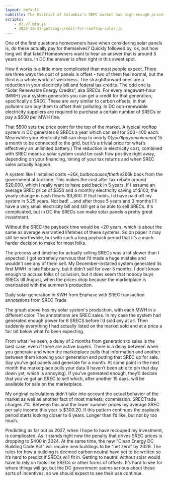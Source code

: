 ```yaml
---
layout: default
subtitle: The District of Columbia’s SREC market has high enough prices to really make a difference
scripts: 
    - d3.v7.min.js
    - 2022-10-31-getting-credit-for-rooftop-solar.js
---
```


One of the first questions homeowners have when considering solar panels is, do these actually pay for themselves? Quickly followed by, ok, but how long will that take? Homeowners want to hear an answer that is around 5 years or less. In DC the answer is often right in this sweet spot.

How it works is a little more complicated than most people expect. There are three ways the cost of panels is offset - two of them feel normal, but the third is a whole world of weirdness. The straightforward ones are a reduction in your electricity bill and federal tax credits. The odd one is “Solar Renewable Energy Credits”, aka SRECs.  For every megawatt-hour (MWH) your system generates you can get a credit for that generation, specifically a SREC. These are very similar to carbon offsets, in that polluters can buy them to offset their polluting. In DC non-renewable electricity suppliers are required to purchase a certain number of SRECs or pay a $500 per MWH fine.

That $500 sets the price point for the top of the market. A typical rooftop system in DC generates 8 SRECs a year which can sell for $300-$400 each. Meanwhile your electricity bill can drop to nearly $0 (you’ll pay a minimum of ~$15 a month to be connected to the grid, but it’s a trivial price for what’s effectively an unlimited battery.) The reduction in electricity cost, combined with SREC means a solar system could be cash flow positive right away, depending on your financing, timing of your tax returns and when SREC sales actually happen.

A system like I installed costs ~$26k, but because of the the 26% tax credit I got ~$6k back from the government at tax time. This makes the cost after tax rebate around $20,000, which I really want to have paid back in 5 years. If I assume an average SREC price of $350 and a monthly electricity saving of $100, the yearly change in cash flow is $3,800. If that holds, I’d have paid off my system in 5.25 years.  Not bad! …and after those 5 years and 3 months I’ll have a very small electricity bill and still get a be able to sell SRECs. It's complicated, but in DC the SRECs can make solar panels a pretty great investment.

Without the SREC the payback time would be ~20 years, which is about the same as average warrantied lifetimes of these systems. So on paper it may still be worthwhile, but with such a long payback period that it’s a much harder decision to make for most folks.

The process and timeline for actually selling SRECs was a lot slower than I expected. I got extremely nervous that I’d made a huge mistake and wouldn’t see any of them sell. My December-installed system generated its first MWH in late February, but it didn’t sell for over 5 months. I don’t know enough to accuse folks of collusion, but it does seem that nobody buys SRECs till August, when the prices drop because the marketplace is overloaded with the summer’s production.
<div id="srec-generation"></div>
<div class="is-size-7 pb-3">Daily solar generation in KWH from Enphase with SREC transaction annotations from SREC Trade</div>

The graph above has my solar system's production, with each MWH in a different color. The annotations are SREC sales. In my case the system had generated enough power for 6 SRECS before I’d sold any at all. Then suddenly everything I had actually listed on the market sold and at a price a fair bit below what I’d been expecting.

From what I’ve seen, a delay of 2 months from generation to sales is the best case, even if there are active buyers. There is a delay between when you generate and when the marketplace pulls that information and another between them knowing your generation and putting that SREC up for sale. Say you’ve got panels and generate for a month. At some point in the next month the marketplace pulls your data (I haven’t been able to pin that day down yet, which is annoying). If you’ve generated enough, they’ll declare that you’ve got an SREC to sell which, after another 15 days, will be available for sale on the marketplace.

My original calculations didn’t take into account the actual behavior of the market as well as another fact of most markets; commission. SRECTrade charges 7%. Between this and the lower summer prices my average SREC per sale income this year is $300.20. If this pattern continues the payback period starts looking closer to 6 years. Longer than I’d like, but not by too much.

Predicting as far out as 2027, when I hope to have recouped my investment, is complicated. As it stands right now the penalty that drives SREC prices is dropping to $400 in 2024. At the same time, the new "Clean Energy DC Building Code Act” will require new buildings to be “net zero” by 2026. The rules for how a building is deemed carbon neutral have yet to be written so it’s hard to predict if SRECs will fit in. Getting to neutral without solar would have to rely on tools like SRECs or other forms of offsets. It’s hard to see for where things will go, but the DC government seems serious about these sorts of incentives, so we should expect to see their use continue.

